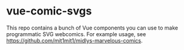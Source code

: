 # vue-comic-svgs

This repo contains a bunch of Vue components you can use to make programmatic SVG webcomics. For example usage, see https://github.com/mit1mit1/midlys-marvelous-comics.  
